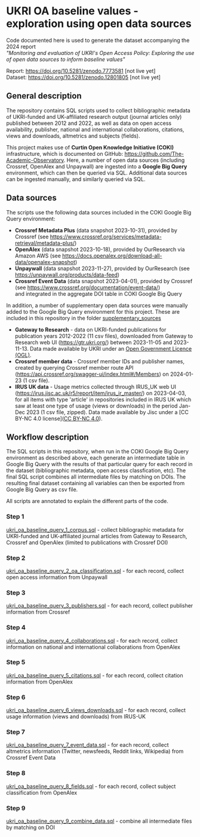 # UKRI OA baseline values - exploration using open data sources

Code documented here is used to generate the dataset accompanying the 2024 report  
*"Monitoring and evaluation of UKRI's Open Access Policy: Exploring the use of open data sources to inform baseline values"*  
  
Report:  https://doi.org/10.5281/zenodo.7773581 [not live yet]  
Dataset: https://doi.org/10.5281/zenodo.12801805 [not live yet]


## General description
The repository contains SQL scripts used to collect bibliographic metadata of UKRI-funded and UK-affiliated research output (journal articles only) published between 2012 and 2022, as well as data on open access availability, publisher, national and international collaborations, citations, views and downloads, altmetrics and subjects (fields). 

This project makes use of **Curtin Open Knowledge Initiative (COKI)** infrastructure, which is documented on GitHub: https://github.com/The-Academic-Observatory. Here, a number of open data sources (including Crossref, OpenAlex and Unpaywall) are ingested into a **Google Big Query** environment, which can then be queried via SQL. Additional data sources can be ingested manually, and similarly queried via SQL.

## Data sources  
The scripts use the following data sources included in the COKI Google Big Query environment:

- **Crossref Metadata Plus** (data snapshot 2023-10-31), provided by Crossref (see https://www.crossref.org/services/metadata-retrieval/metadata-plus/)
- **OpenAlex** (data snapshot 2023-10-18), provided by OurResearch via Amazon AWS (see https://docs.openalex.org/download-all-data/openalex-snapshot)
- **Unpaywall** (data snapshot 2023-11-27), provided by OurResearch (see https://unpaywall.org/products/data-feed)
- **Crossref Event Data** (data snapshot 2023-04-01), provided by Crossref (see https://www.crossref.org/documentation/event-data/)  
and integrated in the aggregate DOI table in COKI Google Big Query  

In addition, a number of supplementary open data sources were manually added to the Google Big Query environment for this project. 
These are included in this repository in the folder [supplementary_sources](/supplementary_sources)

- **Gateway to Research** - data on UKRI-funded publications for publication years 2012-2022 (11 csv files), downloaded from Gateway to Research web UI (https://gtr.ukri.org/) between 2023-11-05 and 2023-11-13. 
Data made available by UKRI under an [Open Government Licence (OGL)](https://www.nationalarchives.gov.uk/doc/open-government-licence/version/3/).
- **Crossref member data** - Crossref member IDs and publisher names, created by querying Crossref member route API (https://api.crossref.org/swagger-ui/index.html#/Members) on 2024-01-23 (1 csv file).
- **IRUS UK data** - Usage metrics collected through IRUS_UK web UI (https://irus.jisc.ac.uk/r5/report/item/irus_ir_master/) on 2023-04-03, for all items with type 'article' in repositories included in IRUS UK which saw at least one type of usage (views or downloads) in the period Jan-Dec 2023 (1 csv file, zipped). Data made available by Jisc under a [CC BY-NC 4.0 license]([CC BY-NC 4.0](https://creativecommons.org/licenses/by-nc/4.0/)).

## Workflow description

The SQL scripts in this repository, when run in the COKI Google Big Query environment as described above, each generate an intermediate table in Google Big Query with the results of that particular query for each record in the dataset (bibliographic metadata, open access classfication, etc). The final SQL script combines all intermediate files by matching on DOIs. The resulting final dataset containing all variables can then be exported from Google Big Query as csv file. 

All scripts are annotated to explain the different parts of the code. 

### Step 1 
[ukri_oa_baseline_query_1_corpus.sql](/src/sql/ukri_oa_baseline_query_1_corpus.sql) - collect bibliographic metadata for UKRI-funded and UK-affiliated journal articles from Gateway to Research, Crossref and OpenAlex (limited to publications with Crossref DOI)
### Step 2
[ukri_oa_baseline_query_2_oa_classification.sql](/src/sql/ukri_oa_baseline_query_2_oa_classification.sql) - for each record, collect open access information from Unpaywall
### Step 3
[ukri_oa_baseline_query_3_publishers.sql](/src/sql/ukri_oa_baseline_query_3_publishers.sql) - for each record, collect publisher information from Crossref
### Step 4
[ukri_oa_baseline_query_4_collaborations.sql](/src/sql/ukri_oa_baseline_query_4_collaborations.sql) - for each record, collect information on national and international collaborations from OpenAlex
### Step 5
[ukri_oa_baseline_query_5_citations.sql](/src/sql/ukri_oa_baseline_query_5_citations.sql) - for each record, collect citation information from OpenAlex
### Step 6
[ukri_oa_baseline_query_6_views_downloads.sql](/src/sql/ukri_oa_baseline_query_6_views_downloads.sql) - for each record, collect usage information (views and downloads) from IRUS-UK
### Step 7
[ukri_oa_baseline_query_7_event_data.sql](/src/sql/ukri_oa_baseline_query_7_event_data.sql) - for each record, collect altmetrics information (Twitter, newsfeeds, Reddit links, Wikipedia) from Crossref Event Data
### Step 8
[ukri_oa_baseline_query_8_fields.sql](/src/sql/ukri_oa_baseline_query_8_fields.sql) - for each record, collect subject classification from OpenAlex
### Step 9
[ukri_oa_baseline_query_9_combine_data.sql](/src/sql/ukri_oa_baseline_query_9_combine_data.sql) - combine all intermediate files by matching on DOI
